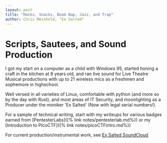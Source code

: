 ```yaml
---
layout: post
title: "Hacks, Snacks, Boom Bap, Jazz, and Trap"
author: Chris Meinhold, "Ex Salted"
---
```


# Scripts, Sautees, and Sound Production
I got my start on a computer as a child with Windows 95, started honing a craft in the kitchen at 8 years old, and ran live sound for 
Live Theatre Musical productions with up to 21 wireless mics as a freshmen and sophemore in highschool.


Well versed in all varieties of Linux, comfortable with python (and more so by the day with Rust), and most areas
of IT Security, and moonlighting as a Producer under the moniker 'Ex Salted' (Now with legal serial numbers!).

For a sample of technical writing, start with my writeups for various badges earned from [PentesterLabs]({% link notes/pentesterlab.md%})
or my [Introduction to PicoCTF]({% link notes/picoCTFintro.md%})


For current production/instrumental work, see [Ex Salted SoundCloud](https://soundcloud.com/exsalted)
